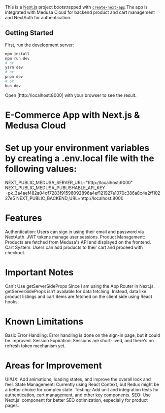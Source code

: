 This is a [Next.js](https://nextjs.org) project bootstrapped with [`create-next-app`](https://nextjs.org/docs/app/api-reference/cli/create-next-app).The app is integrated with Medusa Cloud for backend product and cart management and  NextAuth for authentication.

## Getting Started

First, run the development server:

```bash
npm install
npm run dev
# or
yarn dev
# or
pnpm dev
# or
bun dev
```

Open [http://localhost:8000] with your browser to see the result.

# E-Commerce App with Next.js & Medusa Cloud

# Set up your environment variables by creating a .env.local file with the following values:
 NEXT_PUBLIC_MEDUSA_SERVER_URL="http://localhost:9000"
 NEXT_PUBLIC_MEDUSA_PUBLISHABLE_API_KEY =pk_3a4aef482a04df7283f91598092896a4ef121927a1070c386a8c4a2ff10227e5
 NEXT_PUBLIC_BACKEND_URL=http://localhost:8000

# Features
Authentication: Users can sign in using their email and password via NextAuth. JWT tokens manage user sessions.
Product Management: Products are fetched from Medusa's API and displayed on the frontend.
Cart System: Users can add products to their cart and proceed with checkout.

# Important Notes
Can't Use getServerSideProps
Since i am  using the App Router in Next.js, getServerSideProps isn’t available for data fetching. Instead, data like product listings and cart items are fetched on the client side using React hooks.

 # Known Limitations
Basic Error Handling: Error handling is done on the sign-in page, but it could be improved.
Session Expiration: Sessions are short-lived, and there's no refresh token mechanism yet.

 # Areas for Improvement
UI/UX: Add animations, loading states, and improve the overall look and feel.
State Management: Currently using React Context, but Redux might be a better choice for complex state.
Testing: Add unit and integration tests for authentication, cart management, and other key components.
SEO: Use Next.js' <Head> component for better SEO optimization, especially for product pages.

